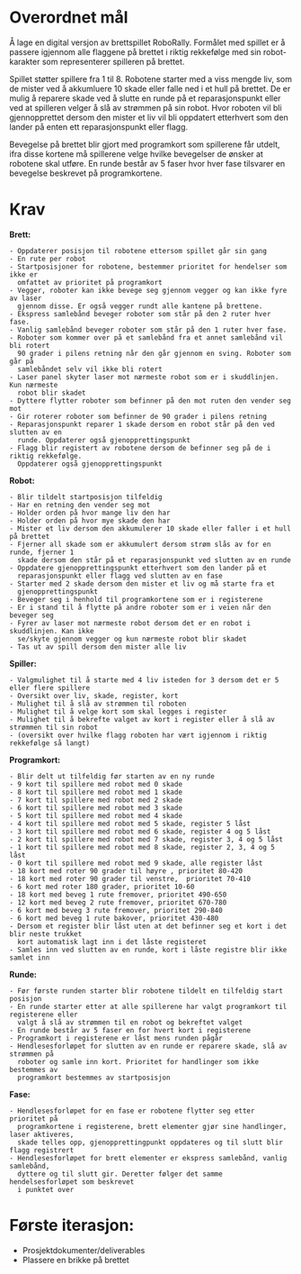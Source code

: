 ﻿# Overordnet mål

Å lage en digital versjon av brettspillet RoboRally. Formålet med spillet er å 
passere igjennom alle flaggene på brettet i riktig rekkefølge med sin robot-karakter 
som representerer spilleren på brettet.

Spillet støtter spillere fra 1 til 8. Robotene starter med a viss mengde liv, som de mister 
ved å akkumluere 10 skade eller falle ned i et hull på brettet. De er mulig å reparere 
skade ved å slutte en runde på et reparasjonspunkt eller ved at spilleren velger å slå av 
strømmen på sin robot. Hvor roboten vil bli gjennopprettet dersom den mister et liv 
vil bli oppdatert etterhvert som den lander på enten ett reparasjonspunkt eller flagg.

Bevegelse på brettet blir gjort med programkort som spillerene får utdelt, ifra disse 
kortene må spillerene velge hvilke bevegelser de ønsker at robotene skal utføre. 
En runde består av 5 faser hvor hver fase tilsvarer en bevegelse beskrevet på programkortene. 


# Krav

**Brett:**
	
	- Oppdaterer posisjon til robotene ettersom spillet går sin gang
	- En rute per robot
	- Startposisjoner for robotene, bestemmer prioritet for hendelser som ikke er
      omfattet av prioritet på programkort
	- Vegger, roboter kan ikke bevege seg gjennom vegger og kan ikke fyre av laser 	 	   
      gjennom disse. Er også vegger rundt alle kantene på brettene.
	- Ekspress samlebånd beveger roboter som står på den 2 ruter hver fase. 
	- Vanlig samlebånd beveger roboter som står på den 1 ruter hver fase. 
	- Roboter som kommer over på et samlebånd fra et annet samlebånd vil bli rotert	   
      90 grader i pilens retning når den går gjennom en sving. Roboter som går på 		   
      samlebåndet selv vil ikke bli rotert
	- Laser panel skyter laser mot nærmeste robot som er i skuddlinjen. Kun nærmeste 	   
      robot blir skadet
	- Dyttere flytter roboter som befinner på den mot ruten den vender seg mot
	- Gir roterer roboter som befinner de 90 grader i pilens retning
	- Reparasjonspunkt reparer 1 skade dersom en robot står på den ved slutten av en 	  
      runde. Oppdaterer også gjenopprettingspunkt
	- Flagg blir registert av robotene dersom de befinner seg på de i riktig rekkefølge. 	   
      Oppdaterer også gjenopprettingspunkt

**Robot:**
	
	- Blir tildelt startposisjon tilfeldig
	- Har en retning den vender seg mot
	- Holder orden på hvor mange liv den har
	- Holder orden på hvor mye skade den har
	- Mister et liv dersom den akkumulerer 10 skade eller faller i et hull på brettet
	- Fjerner all skade som er akkumulert dersom strøm slås av for en runde, fjerner 1 	  
   	  skade dersom den står på et reparasjonspunkt ved slutten av en runde
	- Oppdatere gjenopprettingspunkt etterhvert som den lander på et 	  		  
      reparasjonspunkt eller flagg ved slutten av en fase
	- Starter med 2 skade dersom den mister et liv og må starte fra et 	  	  	   
      gjenopprettingspunkt
	- Beveger seg i henhold til programkortene som er i registerene
	- Er i stand til å flytte på andre roboter som er i veien når den beveger seg
	- Fyrer av laser mot nærmeste robot dersom det er en robot i skuddlinjen. Kan ikke 	   
      se/skyte gjennom vegger og kun nærmeste robot blir skadet
	- Tas ut av spill dersom den mister alle liv

**Spiller:**

	- Valgmulighet til å starte med 4 liv isteden for 3 dersom det er 5 eller flere spillere
	- Oversikt over liv, skade, register, kort
	- Mulighet til å slå av strømmen til roboten
	- Mulighet til å velge kort som skal legges i register
	- Mulighet til å bekrefte valget av kort i register eller å slå av strømmen til sin robot
	- (oversikt over hvilke flagg roboten har vært igjennom i riktig rekkefølge så langt)

**Programkort:**

	- Blir delt ut tilfeldig før starten av en ny runde
	- 9 kort til spillere med robot med 0 skade
	- 8 kort til spillere med robot med 1 skade
	- 7 kort til spillere med robot med 2 skade
	- 6 kort til spillere med robot med 3 skade
	- 5 kort til spillere med robot med 4 skade
	- 4 kort til spillere med robot med 5 skade, register 5 låst
	- 3 kort til spillere med robot med 6 skade, register 4 og 5 låst
	- 2 kort til spillere med robot med 7 skade, register 3, 4 og 5 låst
	- 1 kort til spillere med robot med 8 skade, register 2, 3, 4 og 5 låst
	- 0 kort til spillere med robot med 9 skade, alle register låst
	- 18 kort med roter 90 grader til høyre , prioritet 80-420
	- 18 kort med roter 90 grader til venstre,  prioritet 70-410
	- 6 kort med roter 180 grader, prioritet 10-60
	- 18 kort med beveg 1 rute fremover, prioritet 490-650
	- 12 kort med beveg 2 rute fremover, prioritet 670-780
	- 6 kort med beveg 3 rute fremover, prioritet 290-840
	- 6 kort med beveg 1 rute bakover, prioritet 430-480
 	- Dersom et register blir låst uten at det befinner seg et kort i det blir neste trukket 	   
      kort automatisk lagt inn i det låste registeret
	- Samles inn ved slutten av en runde, kort i låste registre blir ikke samlet inn

**Runde:**

	- Før første runden starter blir robotene tildelt en tilfeldig start posisjon
	- En runde starter etter at alle spillerene har valgt programkort til registerene eller 	  
      valgt å slå av strømmen til en robot og bekreftet valget
	- En runde består av 5 faser en for hvert kort i registerene
	- Programkort i registerene er låst mens runden pågår
	- Hendlesesforløpet for slutten av en runde er reparere skade, slå av strømmen på 	  
      roboter og samle inn kort. Prioritet for handlinger som ikke bestemmes av 	 	  
      programkort bestemmes av startposisjon


**Fase:**

	- Hendlesesforløpet for en fase er robotene flytter seg etter prioritet på 	  	 	  
	  programkortene i registerene, brett elementer gjør sine handlinger, laser aktiveres, 	  
      skade telles opp, gjenopprettingpunkt oppdateres og til slutt blir flagg registrert
	- Hendlesesforløpet for brett elementer er ekspress samlebånd, vanlig samlebånd, 	  
      dyttere og til slutt gir. Deretter følger det samme hendelsesforløpet som beskrevet 	   
      i punktet over


# Første iterasjon:

- Prosjektdokumenter/deliverables
- Plassere en brikke på brettet
